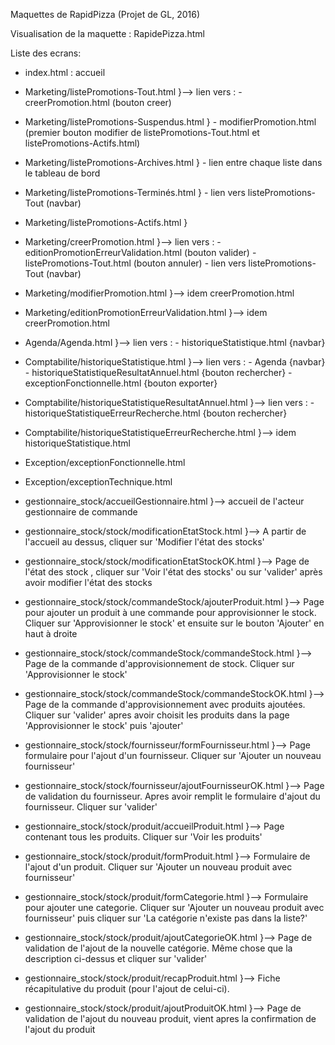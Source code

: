 ﻿Maquettes de RapidPizza (Projet de GL, 2016)


Visualisation de la maquette : RapidePizza.html


Liste des ecrans:
- index.html : accueil

- Marketing/listePromotions-Tout.html         }--> lien vers :  - creerPromotion.html (bouton creer)
- Marketing/listePromotions-Suspendus.html    }                 - modifierPromotion.html (premier bouton modifier de listePromotions-Tout.html et listePromotions-Actifs.html)
- Marketing/listePromotions-Archives.html     }                 - lien entre chaque liste dans le tableau de bord
- Marketing/listePromotions-Terminés.html     }                 - lien vers listePromotions-Tout (navbar)
- Marketing/listePromotions-Actifs.html       }
- Marketing/creerPromotion.html               }--> lien vers :  - editionPromotionErreurValidation.html (bouton valider)
                                                                - listePromotions-Tout.html (bouton annuler)
                                                                - lien vers listePromotions-Tout (navbar)
- Marketing/modifierPromotion.html            }--> idem creerPromotion.html
- Marketing/editionPromotionErreurValidation.html }--> idem creerPromotion.html

- Agenda/Agenda.html                          }--> lien vers :  - historiqueStatistique.html {navbar}

- Comptabilite/historiqueStatistique.html     }--> lien vers :  - Agenda {navbar}
                                                                - historiqueStatistiqueResultatAnnuel.html {bouton rechercher}
                                                                - exceptionFonctionnelle.html {bouton exporter}
- Comptabilite/historiqueStatistiqueResultatAnnuel.html         }--> lien vers :  - historiqueStatistiqueErreurRecherche.html {bouton rechercher}
- Comptabilite/historiqueStatistiqueErreurRecherche.html        }--> idem historiqueStatistique.html

- Exception/exceptionFonctionnelle.html
- Exception/exceptionTechnique.html


- gestionnaire_stock/accueilGestionnaire.html 					}--> accueil de l'acteur gestionnaire de commande
- gestionnaire_stock/stock/modificationEtatStock.html 			}--> A partir de l'accueil au dessus, cliquer sur 'Modifier l'état des stocks'
- gestionnaire_stock/stock/modificationEtatStockOK.html 		}--> Page de l'état des stock , cliquer sur 'Voir l'état des stocks' ou sur 'valider' après avoir modifier l'état des stocks

- gestionnaire_stock/stock/commandeStock/ajouterProduit.html 	}--> Page pour ajouter un produit à une commande pour approvisionner le stock. Cliquer sur 'Approvisionner le stock' et ensuite sur le bouton 'Ajouter' en haut à droite
- gestionnaire_stock/stock/commandeStock/commandeStock.html 	}--> Page de la commande d'approvisionnement de stock. Cliquer sur 'Approvisionner le stock'
- gestionnaire_stock/stock/commandeStock/commandeStockOK.html 	}--> Page de la commande d'approvisionnement avec produits ajoutées. Cliquer sur 'valider' apres avoir choisit les produits dans la page 'Approvisionner le stock' puis 'ajouter'

- gestionnaire_stock/stock/fournisseur/formFournisseur.html 	}--> Page formulaire pour l'ajout d'un fournisseur. Cliquer sur 'Ajouter un nouveau fournisseur'
- gestionnaire_stock/stock/fournisseur/ajoutFournisseurOK.html	}--> Page de validation du fournisseur. Apres avoir remplit le formulaire d'ajout du fournisseur. Cliquer sur 'valider'

- gestionnaire_stock/stock/produit/accueilProduit.html			}--> Page contenant tous les produits. Cliquer sur 'Voir les produits'
- gestionnaire_stock/stock/produit/formProduit.html 			}--> Formulaire de l'ajout d'un produit. Cliquer sur 'Ajouter un nouveau produit avec fournisseur'
- gestionnaire_stock/stock/produit/formCategorie.html 			}--> Formulaire pour ajouter une categorie. Cliquer sur 'Ajouter un nouveau produit avec fournisseur' puis cliquer sur 'La catégorie n'existe pas dans la liste?'
- gestionnaire_stock/stock/produit/ajoutCategorieOK.html		}--> Page de validation de l'ajout de la nouvelle catégorie. Même chose que la description ci-dessus et cliquer sur 'valider'
- gestionnaire_stock/stock/produit/recapProduit.html			}--> Fiche récapitulative du produit (pour l'ajout de celui-ci).
- gestionnaire_stock/stock/produit/ajoutProduitOK.html 			}--> Page de validation de l'ajout du nouveau produit, vient apres  la confirmation de l'ajout du produit
